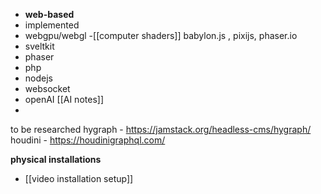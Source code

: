 - **web-based**
- implemented
- webgpu/webgl -[[computer shaders]] babylon.js , pixijs, phaser.io
- sveltkit
- phaser
- php
- nodejs
- websocket
- openAI [[AI notes]]
- 



to be researched
hygraph - https://jamstack.org/headless-cms/hygraph/
houdini - https://houdinigraphql.com/

**physical installations**
- [[video installation setup]]
